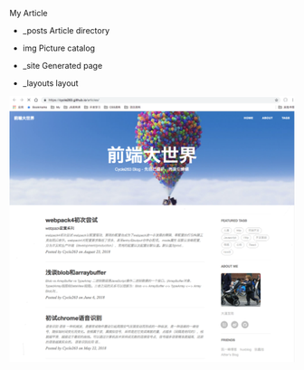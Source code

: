 My Article

* _posts Article directory

* img Picture catalog

* _site Generated page

* _layouts layout

![My Article](./img/blogImage.png)